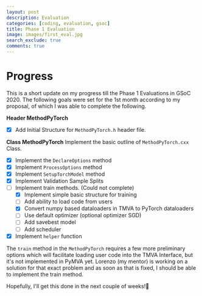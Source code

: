 ```yaml
---
layout: post
description: Evaluation
categories: [coding, evaluation, gsoc]
title: Phase 1 Evaluation
image: images/first_eval.jpg
search_exclude: true
comments: true
---
```


# Progress

This is a short update on my progress till the Phase 1 Evaluations in GSoC 2020. The following goals were set for the 1st month according to my proposal, of which I was able to complete the following.

**Header MethodPyTorch**
- [x] Add Initial Structure for `MethodPyTorch.h` header file.

**Class MethodPyTorch**
Implement the basic outline of `MethodPyTorch.cxx` Class.

- [x] Implement the `DeclareOptions` method
- [x] Implement `ProcessOptions` method
- [x] Implement `SetupTorchModel` method
- [x] Implement Validation Sample Splits
- [ ] Implement train methods. (Could not complete)
    - [x] Implement simple basic structure for training
    - [ ] Add ability to load code from users
    - [x] Convert numpy based dataloaders in TMVA to PyTorch dataloaders
    - [ ] Use default optimizer (optional optimizer SGD)
    - [ ] Add savebest model
    - [ ] Add scheduler
- [x] Implement `helper` function

The `train` method in the `MethodPyTorch` requires a few more preliminary options which will facilitate loading user code into the TMVA Interface, but it's not implemented in PyMVA yet. Lorenzo (my mentor) is working on a solution for that exact problem and as soon as that is fixed, I should be able to implement the train method.


Hopefully, I'll get this done in the next couple of weeks!🤞
